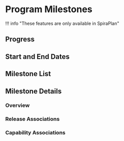 # Program Milestones

!!! info "These features are only available in SpiraPlan"

## Progress

## Start and End Dates


## Milestone List



## Milestone Details

### Overview


### Release Associations


### Capability Associations